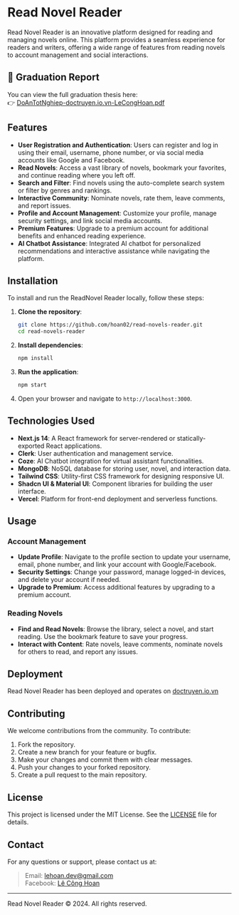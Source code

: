 # Read Novel Reader

Read Novel Reader is an innovative platform designed for reading and managing novels online. This platform provides a seamless experience for readers and writers, offering a wide range of features from reading novels to account management and social interactions.

## 📄 Graduation Report

You can view the full graduation thesis here:  
👉 [DoAnTotNghiep-doctruyen.io.vn-LeCongHoan.pdf](docs/DoAnTotNghiep-doctruyen.io.vn-LeCongHoan.pdf)

## Features

- **User Registration and Authentication**: Users can register and log in using their email, username, phone number, or via social media accounts like Google and Facebook.
- **Read Novels**: Access a vast library of novels, bookmark your favorites, and continue reading where you left off.
- **Search and Filter**: Find novels using the auto-complete search system or filter by genres and rankings.
- **Interactive Community**: Nominate novels, rate them, leave comments, and report issues.
- **Profile and Account Management**: Customize your profile, manage security settings, and link social media accounts.
- **Premium Features**: Upgrade to a premium account for additional benefits and enhanced reading experience.
- **AI Chatbot Assistance**: Integrated AI chatbot for personalized recommendations and interactive assistance while navigating the platform.


## Installation

To install and run the ReadNovel Reader locally, follow these steps:

1. **Clone the repository**:
    ```bash
    git clone https://github.com/hoan02/read-novels-reader.git
    cd read-novels-reader
    ```

2. **Install dependencies**:
    ```bash
    npm install
    ```

3. **Run the application**:
    ```bash
    npm start
    ```

4. Open your browser and navigate to `http://localhost:3000`.

## Technologies Used

- **Next.js 14**: A React framework for server-rendered or statically-exported React applications.
- **Clerk**: User authentication and management service.
- **Coze**: AI Chatbot integration for virtual assistant functionalities.
- **MongoDB**: NoSQL database for storing user, novel, and interaction data.
- **Tailwind CSS**: Utility-first CSS framework for designing responsive UI.
- **Shadcn UI & Material UI**: Component libraries for building the user interface.
- **Vercel**: Platform for front-end deployment and serverless functions.

## Usage

### Account Management

- **Update Profile**: Navigate to the profile section to update your username, email, phone number, and link your account with Google/Facebook.
- **Security Settings**: Change your password, manage logged-in devices, and delete your account if needed.
- **Upgrade to Premium**: Access additional features by upgrading to a premium account.

### Reading Novels

- **Find and Read Novels**: Browse the library, select a novel, and start reading. Use the bookmark feature to save your progress.
- **Interact with Content**: Rate novels, leave comments, nominate novels for others to read, and report any issues.

## Deployment

Read Novel Reader has been deployed and operates on [doctruyen.io.vn](https://doctruyen.io.vn)

## Contributing

We welcome contributions from the community. To contribute:

1. Fork the repository.
2. Create a new branch for your feature or bugfix.
3. Make your changes and commit them with clear messages.
4. Push your changes to your forked repository.
5. Create a pull request to the main repository.

## License

This project is licensed under the MIT License. See the [LICENSE](LICENSE) file for details.

## Contact

For any questions or support, please contact us at:
> Email: lehoan.dev@gmail.com</br>
> Facebook: [Lê Công Hoan](https://www.facebook.com/hoanit02)

---

Read Novel Reader © 2024. All rights reserved.

